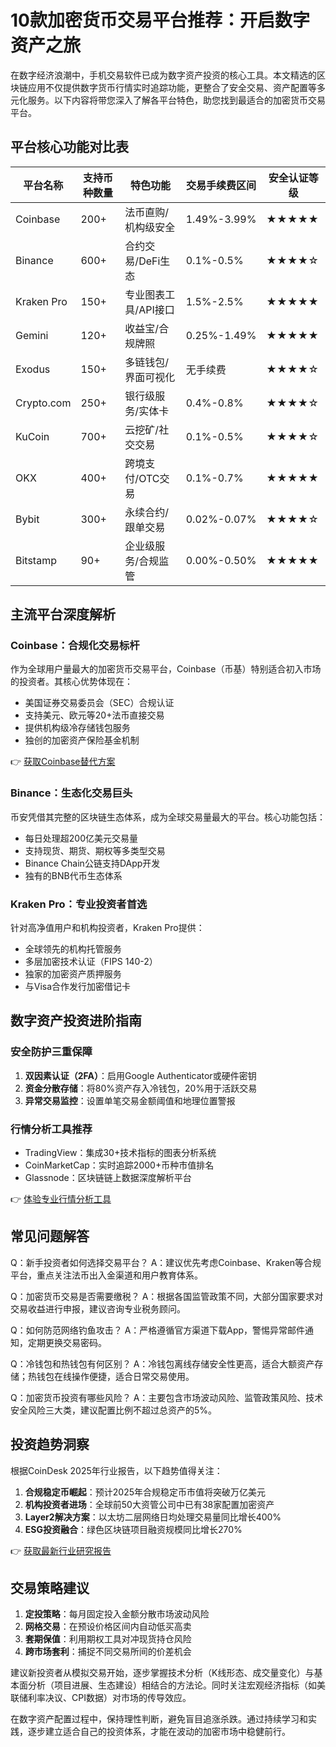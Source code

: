# 10款加密货币交易平台推荐：开启数字资产之旅

在数字经济浪潮中，手机交易软件已成为数字资产投资的核心工具。本文精选的区块链应用不仅提供数字货币行情实时追踪功能，更整合了安全交易、资产配置等多元化服务。以下内容将带您深入了解各平台特色，助您找到最适合的加密货币交易平台。

## 平台核心功能对比表

| 平台名称      | 支持币种数量 | 特色功能                  | 交易手续费区间 | 安全认证等级 |
|---------------|--------------|---------------------------|----------------|--------------|
| Coinbase      | 200+         | 法币直购/机构级安全       | 1.49%-3.99%    | ★★★★★       |
| Binance       | 600+         | 合约交易/DeFi生态         | 0.1%-0.5%      | ★★★★☆       |
| Kraken Pro    | 150+         | 专业图表工具/API接口      | 1.5%-2.5%      | ★★★★★       |
| Gemini        | 120+         | 收益宝/合规牌照           | 0.25%-1.49%    | ★★★★★       |
| Exodus        | 150+         | 多链钱包/界面可视化       | 无手续费       | ★★★★☆       |
| Crypto.com    | 250+         | 银行级服务/实体卡         | 0.4%-0.8%      | ★★★★☆       |
| KuCoin        | 700+         | 云挖矿/社交交易           | 0.1%-0.5%      | ★★★★☆       |
| OKX           | 400+         | 跨境支付/OTC交易          | 0.1%-0.7%      | ★★★★★       |
| Bybit         | 300+         | 永续合约/跟单交易         | 0.02%-0.07%    | ★★★★☆       |
| Bitstamp      | 90+          | 企业级服务/合规监管       | 0.00%-0.50%    | ★★★★★       |

## 主流平台深度解析

### Coinbase：合规化交易标杆
作为全球用户量最大的加密货币交易平台，Coinbase（币基）特别适合初入市场的投资者。其核心优势体现在：
- 美国证券交易委员会（SEC）合规认证
- 支持美元、欧元等20+法币直接交易
- 提供机构级冷存储钱包服务
- 独创的加密资产保险基金机制

👉 [获取Coinbase替代方案](https://bit.ly/okx_welcome)

### Binance：生态化交易巨头
币安凭借其完整的区块链生态体系，成为全球交易量最大的平台。核心功能包括：
- 每日处理超200亿美元交易量
- 支持现货、期货、期权等多类型交易
- Binance Chain公链支持DApp开发
- 独有的BNB代币生态体系

### Kraken Pro：专业投资者首选
针对高净值用户和机构投资者，Kraken Pro提供：
- 全球领先的机构托管服务
- 多层加密技术认证（FIPS 140-2）
- 独家的加密资产质押服务
- 与Visa合作发行加密借记卡

## 数字资产投资进阶指南

### 安全防护三重保障
1. **双因素认证（2FA）**：启用Google Authenticator或硬件密钥
2. **资金分散存储**：将80%资产存入冷钱包，20%用于活跃交易
3. **异常交易监控**：设置单笔交易金额阈值和地理位置警报

### 行情分析工具推荐
- TradingView：集成30+技术指标的图表分析系统
- CoinMarketCap：实时追踪2000+币种市值排名
- Glassnode：区块链链上数据深度解析平台

👉 [体验专业行情分析工具](https://bit.ly/okx_welcome)

## 常见问题解答

Q：新手投资者如何选择交易平台？
A：建议优先考虑Coinbase、Kraken等合规平台，重点关注法币出入金渠道和用户教育体系。

Q：加密货币交易是否需要缴税？
A：根据各国监管政策不同，大部分国家要求对交易收益进行申报，建议咨询专业税务顾问。

Q：如何防范网络钓鱼攻击？
A：严格遵循官方渠道下载App，警惕异常邮件通知，定期更换交易密码。

Q：冷钱包和热钱包有何区别？
A：冷钱包离线存储安全性更高，适合大额资产存储；热钱包在线操作便捷，适合日常交易使用。

Q：加密货币投资有哪些风险？
A：主要包含市场波动风险、监管政策风险、技术安全风险三大类，建议配置比例不超过总资产的5%。

## 投资趋势洞察

根据CoinDesk 2025年行业报告，以下趋势值得关注：
1. **合规稳定币崛起**：预计2025年合规稳定币市值将突破万亿美元
2. **机构投资者进场**：全球前50大资管公司中已有38家配置加密资产
3. **Layer2解决方案**：以太坊二层网络日均处理交易量同比增长400%
4. **ESG投资融合**：绿色区块链项目融资规模同比增长270%

👉 [获取最新行业研究报告](https://bit.ly/okx_welcome)

## 交易策略建议

1. **定投策略**：每月固定投入金额分散市场波动风险
2. **网格交易**：在预设价格区间内自动低买高卖
3. **套期保值**：利用期权工具对冲现货持仓风险
4. **跨市场套利**：捕捉不同交易所间的价差机会

建议新投资者从模拟交易开始，逐步掌握技术分析（K线形态、成交量变化）与基本面分析（项目进展、生态建设）相结合的方法论。同时关注宏观经济指标（如美联储利率决议、CPI数据）对市场的传导效应。

在数字资产配置过程中，保持理性判断，避免盲目追涨杀跌。通过持续学习和实践，逐步建立适合自己的投资体系，才能在波动的加密市场中稳健前行。